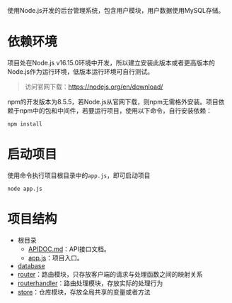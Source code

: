 使用Node.js开发的后台管理系统，包含用户模块，用户数据使用MySQL存储。

# 依赖环境

项目处在Node.js v16.15.0环境中开发，所以建立安装此版本或者更高版本的Node.js作为运行环境，低版本运行环境可自行测试。
> 访问官网下载：https://nodejs.org/en/download/
> 
npm的开发版本为8.5.5，若Node.js从官网下载，则npm无需格外安装。项目依赖于npm中的包和中间件，若要运行项目，使用以下命令，自行安装依赖：

```shell
npm install
```
# 启动项目

使用命令执行项目根目录中的`app.js`，即可启动项目

```shell
node app.js
```

# 项目结构

- 根目录
  - [APIDOC.md](./APIDOC.md)：API接口文档。
  - [app.js](./app.js)：项目入口。
- [database](./database)
- [router](./router)：路由模块，只存放客户端的请求与处理函数之间的映射关系
- [routerhandler](./router_handler)：路由处理模块，存放实际的处理行为
- [store](./store)：仓库模块，存放全局共享的变量或者方法